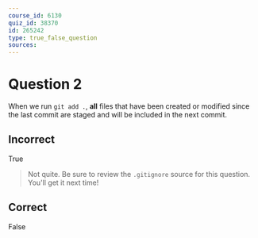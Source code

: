 ```yaml
---
course_id: 6130
quiz_id: 38370
id: 265242
type: true_false_question
sources:
---
```


# Question 2

When we run `git add .`, **all** files that have been created or modified since
the last commit are staged and will be included in the next commit.

## Incorrect

True

> Not quite. Be sure to review the `.gitignore` source for this question. You'll
> get it next time!

## Correct

False
